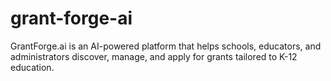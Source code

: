 # grant-forge-ai
GrantForge.ai is an AI-powered platform that helps schools, educators, and administrators discover, manage, and apply for grants tailored to K-12 education.  
